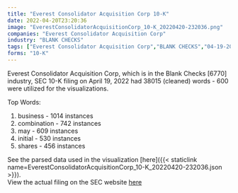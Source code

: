 ```yaml
---
title: "Everest Consolidator Acquisition Corp 10-K"
date: 2022-04-20T23:20:36
image: "EverestConsolidatorAcquisitionCorp_10-K_20220420-232036.png"
companies: "Everest Consolidator Acquisition Corp"
industry: "BLANK CHECKS"
tags: ["Everest Consolidator Acquisition Corp","BLANK CHECKS","04-19-2022","10-K"]
forms: "10-K"
---
```

Everest Consolidator Acquisition Corp, which is in the Blank Checks [6770] industry, SEC 10-K filing on April 19, 2022 had 38015 (cleaned) words - 600 were utilized for the visualizations.

Top Words:
1. business - 1014 instances
2. combination - 742 instances
3. may - 609 instances
4. initial - 530 instances
5. shares - 456 instances


See the parsed data used in the visualization [here]({{< staticlink name=EverestConsolidatorAcquisitionCorp_10-K_20220420-232036.json >}}).  
View the actual filing on the SEC website [here](https://www.sec.gov/Archives/edgar/data/1863719/0001193125-22-108299.txt)